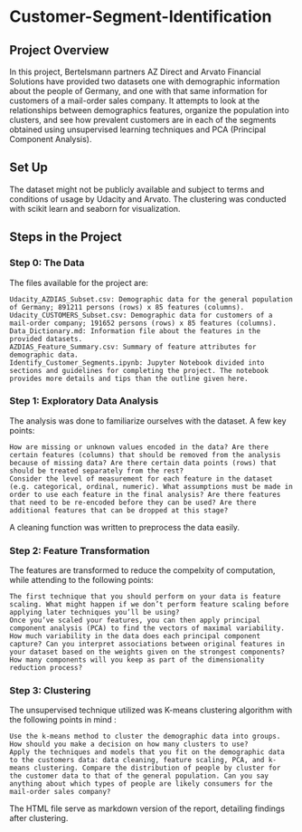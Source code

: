 # Customer-Segment-Identification

## Project Overview
In this project, Bertelsmann partners AZ Direct and Arvato Financial Solutions have provided two datasets one with demographic information about the people of Germany, and one with that same information for customers of a mail-order sales company. It attempts to look at the relationships between demographics features, organize the population into clusters, and see how prevalent customers are in each of the segments obtained using unsupervised learning techniques and PCA (Principal Component Analysis).

## Set Up
The dataset might not be publicly available and subject to terms and conditions of usage by Udacity and Arvato. The clustering was conducted with scikit learn and seaborn for visualization.

## Steps in the Project

### Step 0: The Data
The files available for the project are:

    Udacity_AZDIAS_Subset.csv: Demographic data for the general population of Germany; 891211 persons (rows) x 85 features (columns).
    Udacity_CUSTOMERS_Subset.csv: Demographic data for customers of a mail-order company; 191652 persons (rows) x 85 features (columns).
    Data_Dictionary.md: Information file about the features in the provided datasets.
    AZDIAS_Feature_Summary.csv: Summary of feature attributes for demographic data.
    Identify_Customer_Segments.ipynb: Jupyter Notebook divided into sections and guidelines for completing the project. The notebook provides more details and tips than the outline given here.

### Step 1: Exploratory Data Analysis

The analysis was done to familiarize ourselves with the dataset. A few key points:

    How are missing or unknown values encoded in the data? Are there certain features (columns) that should be removed from the analysis because of missing data? Are there certain data points (rows) that should be treated separately from the rest?
    Consider the level of measurement for each feature in the dataset (e.g. categorical, ordinal, numeric). What assumptions must be made in order to use each feature in the final analysis? Are there features that need to be re-encoded before they can be used? Are there additional features that can be dropped at this stage?
    
A cleaning function was written to preprocess the data easily.

### Step 2: Feature Transformation

The features are transformed to reduce the compelxity of computation, while attending to the following points:

    The first technique that you should perform on your data is feature scaling. What might happen if we don’t perform feature scaling before applying later techniques you’ll be using?
    Once you’ve scaled your features, you can then apply principal component analysis (PCA) to find the vectors of maximal variability. How much variability in the data does each principal component capture? Can you interpret associations between original features in your dataset based on the weights given on the strongest components? How many components will you keep as part of the dimensionality reduction process?

### Step 3: Clustering

The unsupervised technique utilized was K-means clustering algorithm with the following points in mind :

    Use the k-means method to cluster the demographic data into groups. How should you make a decision on how many clusters to use?
    Apply the techniques and models that you fit on the demographic data to the customers data: data cleaning, feature scaling, PCA, and k-means clustering. Compare the distribution of people by cluster for the customer data to that of the general population. Can you say anything about which types of people are likely consumers for the mail-order sales company?
    
The HTML file serve as markdown version of the report, detailing findings after clustering.
